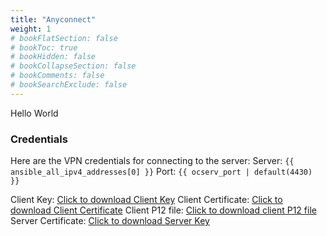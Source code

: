 ```yaml
---
title: "Anyconnect"
weight: 1
# bookFlatSection: false
# bookToc: true
# bookHidden: false
# bookCollapseSection: false
# bookComments: false
# bookSearchExclude: false
---
```


Hello World

### Credentials

Here are the VPN credentials for connecting to the server:
Server: `{{ ansible_all_ipv4_addresses[0] }}`
Port: `{{ ocserv_port | default(4430) }}`

Client Key: [Click to download Client Key](/ocserv-user-key.pem)
Client Certificate: [Click to download Client Certificate](/ocserv-user-cert.pem)
Client P12 file: [Click to download client P12 file](/ocserv-user.p12)
Server Certificate: [Click to download Server Key](/server-cert.pem)


